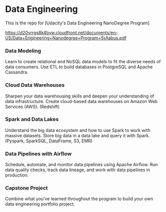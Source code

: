 # Data Engineering

This is the repo for [Udacity's Data Engineering NanoDegree Program]

https://d20vrrgs8k4bvw.cloudfront.net/documents/en-US/Data+Engineering+Nanodegree+Program+Syllabus.pdf


### Data Modeling

Learn to create relational and NoSQL data models to fit the diverse needs of data consumers. Use ETL to build databases in PostgreSQL and Apache Cassandra.

### Cloud Data Warehouses

Sharpen your data warehousing skills and deepen your understanding of data infrastructure. Create cloud-based data warehouses on Amazon Web Services (AWS). (Redshift)

### Spark and Data Lakes

Understand the big data ecosystem and how to use Spark to work with massive datasets. Store big data in a data lake and query it with Spark. (Pyspark, SparkSQL, DataFrame, S3, EMR)

### Data Pipelines with Airflow

Schedule, automate, and monitor data pipelines using Apache Airflow. Run data quality checks, track data lineage, and work with data pipelines in production.

### Capstone Project

Combine what you've learned throughout the program to build your own data engineering portfolio project.
